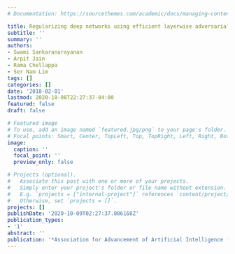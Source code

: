 ```yaml
---
# Documentation: https://sourcethemes.com/academic/docs/managing-content/

title: Regularizing deep networks using efficient layerwise adversarial training
subtitle: ''
summary: ''
authors:
- Swami Sankaranarayanan
- Arpit Jain
- Rama Chellappa
- Ser Nam Lim
tags: []
categories: []
date: '2018-02-01'
lastmod: 2020-10-08T22:27:37-04:00
featured: false
draft: false

# Featured image
# To use, add an image named `featured.jpg/png` to your page's folder.
# Focal points: Smart, Center, TopLeft, Top, TopRight, Left, Right, BottomLeft, Bottom, BottomRight.
image:
  caption: ''
  focal_point: ''
  preview_only: false

# Projects (optional).
#   Associate this post with one or more of your projects.
#   Simply enter your project's folder or file name without extension.
#   E.g. `projects = ["internal-project"]` references `content/project/deep-learning/index.md`.
#   Otherwise, set `projects = []`.
projects: []
publishDate: '2020-10-09T02:27:37.006168Z'
publication_types:
- '1'
abstract: ''
publication: '*Association for Advancement of Artificial Intelligence (AAAI) 2018*'
---
```

